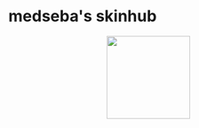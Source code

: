 # medseba's skinhub
<p align="center">
<a href="https://osu.ppy.sh/users/9000010">
  <img src="https://a.ppy.sh/9000010"  
       width="150"
       height="150"></a>
